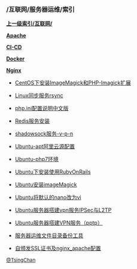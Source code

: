 ### /互联网/服务器运维/索引


**[上一级索引/互联网/](/互联网/)**

**[Apache](/互联网/服务器运维/Apache/)**

**[CI-CD](/互联网/服务器运维/CI-CD/)**

**[Docker](/互联网/服务器运维/Docker/)**

**[Nginx](/互联网/服务器运维/Nginx/)**

- [CentOS下安装ImageMagick和PHP-Imagick扩展](/互联网/服务器运维/CentOS下安装ImageMagick和PHP-Imagick扩展)

- [Linux同步服务rsync](/互联网/服务器运维/Linux同步服务rsync)

- [php.ini配置说明中文版](/互联网/服务器运维/php.ini配置说明中文版)

- [Redis服务安装](/互联网/服务器运维/Redis服务安装)

- [shadowsock服务-v-p-n](/互联网/服务器运维/shadowsock服务-v-p-n)

- [Ubuntu-apt阿里云源配置](/互联网/服务器运维/Ubuntu-apt阿里云源配置)

- [Ubuntu-php7环境](/互联网/服务器运维/Ubuntu-php7环境)

- [Ubuntu下安装使用RubyOnRails](/互联网/服务器运维/Ubuntu下安装使用RubyOnRails)

- [Ubuntu安装imageMagick](/互联网/服务器运维/Ubuntu安装imageMagick)

- [Ubuntu将默认的nano改为vi](/互联网/服务器运维/Ubuntu将默认的nano改为vi)

- [Ubuntu服务器搭建vpn服务IPSec与L2TP](/互联网/服务器运维/Ubuntu服务器搭建vpn服务IPSec与L2TP)

- [Ubuntu服务器搭建VPN服务（pptp）](/互联网/服务器运维/Ubuntu服务器搭建VPN服务（pptp）)

- [服务器运维文件目录备份工具](/互联网/服务器运维/服务器运维文件目录备份工具)

- [自颁发SSL证书及nginx_apache配置](/互联网/服务器运维/自颁发SSL证书及nginx_apache配置)


<font size=2 color='grey'> [@TsingChan](https://github.com/tsingchan) </font>

